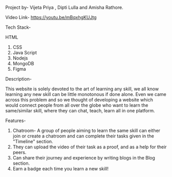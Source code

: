 Project by- Vijeta Priya , Dipti Lulla and Amisha Rathore.

Video Link- https://youtu.be/mBqxhgKUJtg

Tech Stack-

HTML
1. CSS
2. Java Script
3. Nodejs
4. MongoDB
5. Figma

Description-

This website is solely devoted to the art of learning any skill, we all know learning any new skill can be little monotonous if done alone. Even we came across this problem and 
so we thought of developing a website which would connect people from all over the globe who want to learn the same/similar skill, where they can chat, teach, learn all
in one platform. 


Features-

1. Chatroom- A group of people aiming to learn the same skill can either join or create a chatroom and can complete their tasks given in the "Timeline" section.
2. They can upload the video of their task as a proof, and as a help for their peers.
3. Can share their journey and experience by writing blogs in the Blog section.
4. Earn a badge each time you learn a new skill!

